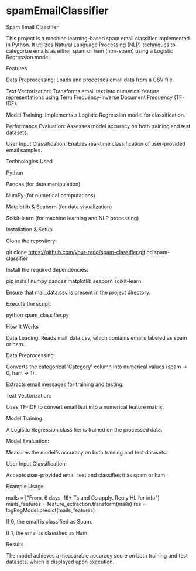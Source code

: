 # spamEmailClassifier

Spam Email Classifier

This project is a machine learning-based spam email classifier implemented in Python. It utilizes Natural Language Processing (NLP) techniques to categorize emails as either spam or ham (non-spam) using a Logistic Regression model.

Features

Data Preprocessing: Loads and processes email data from a CSV file.

Text Vectorization: Transforms email text into numerical feature representations using Term Frequency-Inverse Document Frequency (TF-IDF).

Model Training: Implements a Logistic Regression model for classification.

Performance Evaluation: Assesses model accuracy on both training and test datasets.

User Input Classification: Enables real-time classification of user-provided email samples.

Technologies Used

Python

Pandas (for data manipulation)

NumPy (for numerical computations)

Matplotlib & Seaborn (for data visualization)

Scikit-learn (for machine learning and NLP processing)

Installation & Setup

Clone the repository:

git clone https://github.com/your-repo/spam-classifier.git
cd spam-classifier

Install the required dependencies:

pip install numpy pandas matplotlib seaborn scikit-learn

Ensure that mail_data.csv is present in the project directory.

Execute the script:

python spam_classifier.py

How It Works

Data Loading: Reads mail_data.csv, which contains emails labeled as spam or ham.

Data Preprocessing:

Converts the categorical 'Category' column into numerical values (spam → 0, ham → 1).

Extracts email messages for training and testing.

Text Vectorization:

Uses TF-IDF to convert email text into a numerical feature matrix.

Model Training:

A Logistic Regression classifier is trained on the processed data.

Model Evaluation:

Measures the model's accuracy on both training and test datasets.

User Input Classification:

Accepts user-provided email text and classifies it as spam or ham.

Example Usage

mails = ["From, 6 days, 16+ Ts and Cs apply. Reply HL for info"]
mails_features = feature_extraction.transform(mails)
res = logRegModel.predict(mails_features)

If 0, the email is classified as Spam.

If 1, the email is classified as Ham.

Results

The model achieves a measurable accuracy score on both training and test datasets, which is displayed upon execution.
